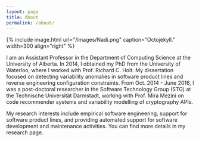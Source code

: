 ```yaml
---
layout: page
title: About
permalink: /about/
---
```


{% include image.html url="/images/Nadi.png" caption="Octojekyll." width=300 align="right" %}

I am an Assistant Professor in the Department of Computing Science at the University of Alberta. In 2014, I obtained my PhD from the University of Waterloo, where I worked with Prof. Richard C. Holt. My dissertation focused on detecting variability anomalies in software product lines and reverse engineering configuration constraints. From Oct. 2014 - June 2016, I was a post-doctoral researcher in the Software Technology Group (STG) at the Technische Universität Darmstadt, working with Prof. Mira Mezini on code recommender systems and variability modelling of cryptography APIs.

My research interests include empirical software engineering, support for software product lines, and providing automated support for software development and maintenance activities. You can find more details in my research page.
